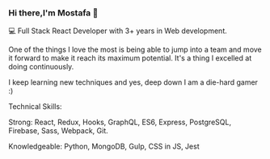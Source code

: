 ### Hi there,I'm Mostafa 👋 

💻 Full Stack React Developer with 3+ years in Web development.

One of the things I love the most is being able to jump into a team and move it forward to make it reach its maximum potential. It's a thing I excelled at doing continuously.

I keep learning new techniques and yes, deep down I am a die-hard gamer :)


Technical Skills:

Strong: React, Redux, Hooks, GraphQL, ES6, Express, PostgreSQL, Firebase, Sass, Webpack, Git.

Knowledgeable: Python, MongoDB, Gulp, CSS in JS, Jest
<!--
**Mostafa-Ragab/Mostafa-Ragab** is a ✨ _special_ ✨ repository because its `README.md` (this file) appears on your GitHub profile.

Here are some ideas to get you started:

- 🔭 I’m currently working on Upwork
- 🌱 I’m currently learning React native
- 👯 I’m looking to collaborate on open source projects
- 🤔 I’m looking for help with ...
- 💬 Ask me about ...
- 📫 How to reach me: mostafaragab373@gmail.com
- 😄 Pronouns: ...
- ⚡ Fun fact: ...
-->
